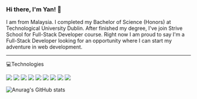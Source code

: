 ### Hi there, I'm Yan! 👋

<p>
  I am from Malaysia. I completed my Bachelor of Science (Honors) at Technological University Dublin. After finished my degree, I've join Strive School for Full-Stack Developer course. Right now I am proud to say I'm a Full-Stack Developer looking for an opportunity where I can start my adventure in web development.
</p>

---

💻Technologies
<br>

[![](https://img.shields.io/badge/-Mongo-grey?logo=mongodb)](#)
[![](https://img.shields.io/badge/-ExpressJS-green?logo=express)](#)
[![](https://img.shields.io/badge/-NodeJS-grey?logo=node.js)](#)
[![](https://img.shields.io/badge/-TypeScript-green?logo=typescript)](#)
[![](https://img.shields.io/badge/-React-grey?logo=react)](#)
[![](https://img.shields.io/badge/-Redux-green?logo=redux)](#)
[![](https://img.shields.io/badge/-Sequelize-grey?logo=sequelize)](#)
[![](https://img.shields.io/badge/-SocketIO-green?logo=socket.io)](#)
[![](https://img.shields.io/badge/-Heroku-grey?logo=heroku)](#)

  

![Anurag's GitHub stats](https://github-readme-stats.vercel.app/api?username=yanxun95&theme=dark&show_icons=true&hide=stars,issues)
